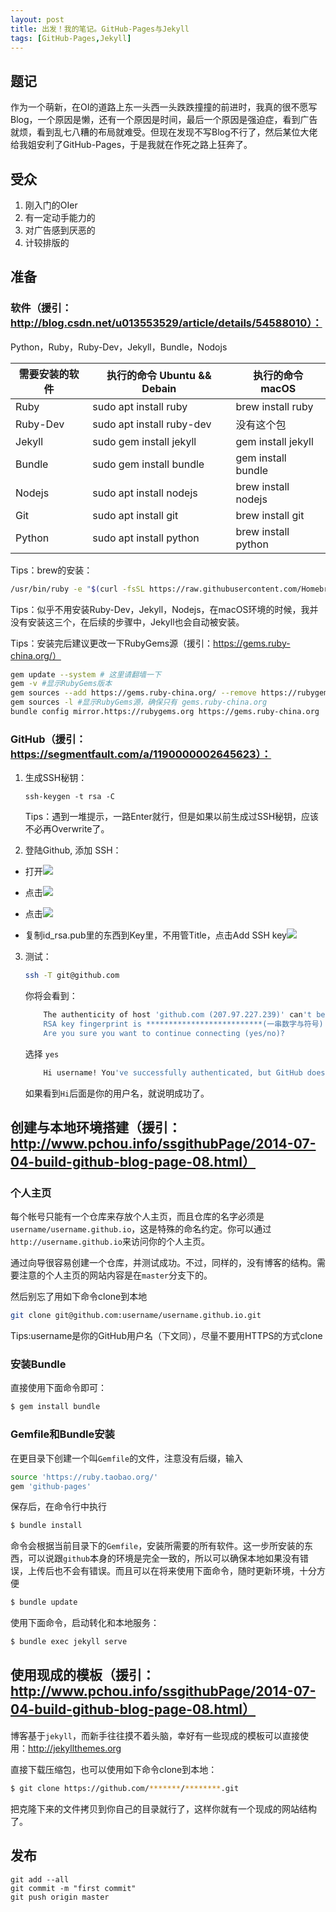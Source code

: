 ```yaml
---
layout: post
title: 出发！我的笔记。GitHub-Pages与Jekyll
tags: [GitHub-Pages,Jekyll]
---
```


## 题记

作为一个萌新，在OI的道路上东一头西一头跌跌撞撞的前进时，我真的很不愿写Blog，一个原因是懒，还有一个原因是时间，最后一个原因是强迫症，看到广告就烦，看到乱七八糟的布局就难受。但现在发现不写Blog不行了，然后某位大佬给我姐安利了GitHub-Pages，于是我就在作死之路上狂奔了。

## 受众

1. 刚入门的OIer
2. 有一定动手能力的
3. 对广告感到厌恶的
4. 计较排版的

## 准备

### 软件（援引：http://blog.csdn.net/u013553529/article/details/54588010）：

Python，Ruby，Ruby-Dev，Jekyll，Bundle，Nodojs

| 需要安装的软件 | 执行的命令 Ubuntu && Debain | 执行的命令 macOS    |
| -------------- | --------------------------- | ------------------- |
| Ruby           | sudo apt install ruby       | brew install ruby   |
| Ruby-Dev       | sudo apt install ruby-dev   | 没有这个包          |
| Jekyll         | sudo gem install jekyll     | gem install jekyll  |
| Bundle         | sudo gem install bundle     | gem install bundle  |
| Nodejs         | sudo apt install nodejs     | brew install nodejs |
| Git            | sudo apt install git        | brew install git    |
| Python         | sudo apt install python     | brew install python |

Tips：brew的安装：

```bash
/usr/bin/ruby -e "$(curl -fsSL https://raw.githubusercontent.com/Homebrew/install/master/install)"
```

Tips：似乎不用安装Ruby-Dev，Jekyll，Nodejs，在macOS环境的时候，我并没有安装这三个，在后续的步骤中，Jekyll也会自动被安装。

Tips：安装完后建议更改一下RubyGems源（援引：https://gems.ruby-china.org/）

```bash
gem update --system # 这里请翻墙一下
gem -v #显示RubyGems版本
gem sources --add https://gems.ruby-china.org/ --remove https://rubygems.org/
gem sources -l #显示RubyGems源，确保只有 gems.ruby-china.org
bundle config mirror.https://rubygems.org https://gems.ruby-china.org
```

### GitHub（援引：https://segmentfault.com/a/1190000002645623）：
1. 生成SSH秘钥：

   ```
   ssh-keygen -t rsa -C
   ```

   Tips：遇到一堆提示，一路Enter就行，但是如果以前生成过SSH秘钥，应该不必再Overwrite了。

2. 登陆Github, 添加 SSH：

* 打开![](http://wx1.sinaimg.cn/mw690/005ueW33ly1fofoitala3j305q08f0ss.jpg)

* 点击![](http://wx1.sinaimg.cn/mw690/005ueW33ly1fofoj336zdj306d0duaa7.jpg)

* 点击![](http://wx3.sinaimg.cn/mw690/005ueW33ly1fofomxvgewj30lb01nweb.jpg)

* 复制id_rsa.pub里的东西到Key里，不用管Title，点击Add SSH key![](http://wx4.sinaimg.cn/small/005ueW33ly1fofoqcfrkaj30lj0cf74h.jpg)

3. 测试：

   ```bash
   ssh -T git@github.com
   ```

   你将会看到：

   ```bash
       The authenticity of host 'github.com (207.97.227.239)' can't be established.
       RSA key fingerprint is **************************(一串数字与符号)
       Are you sure you want to continue connecting (yes/no)?
   ```

   选择 `yes`                        

   ```bash
       Hi username! You've successfully authenticated, but GitHub does not provide shell access.
   ```

   如果看到`Hi`后面是你的用户名，就说明成功了。

## 创建与本地环境搭建（援引：http://www.pchou.info/ssgithubPage/2014-07-04-build-github-blog-page-08.html）

### 个人主页

每个帐号只能有一个仓库来存放个人主页，而且仓库的名字必须是`username/username.github.io`，这是特殊的命名约定。你可以通过`http://username.github.io`来访问你的个人主页。

通过向导很容易创建一个仓库，并测试成功。不过，同样的，没有博客的结构。需要注意的个人主页的网站内容是在`master`分支下的。

然后别忘了用如下命令clone到本地

```bash
git clone git@github.com:username/username.github.io.git
```

Tips:username是你的GitHub用户名（下文同），尽量不要用HTTPS的方式clone

### 安装Bundle

直接使用下面命令即可：

```bash
$ gem install bundle
```

### Gemfile和Bundle安装

在更目录下创建一个叫`Gemfile`的文件，注意没有后缀，输入

```bash
source 'https://ruby.taobao.org/'
gem 'github-pages'
```

保存后，在命令行中执行

```bash
$ bundle install
```

命令会根据当前目录下的`Gemfile`，安装所需要的所有软件。这一步所安装的东西，可以说跟`github`本身的环境是完全一致的，所以可以确保本地如果没有错误，上传后也不会有错误。而且可以在将来使用下面命令，随时更新环境，十分方便

```bash
$ bundle update
```

使用下面命令，启动转化和本地服务：

```bash
$ bundle exec jekyll serve
```

## 使用现成的模板（援引：http://www.pchou.info/ssgithubPage/2014-07-04-build-github-blog-page-08.html）

博客基于`jekyll`，而新手往往摸不着头脑，幸好有一些现成的模板可以直接使用：http://jekyllthemes.org

直接下载压缩包，也可以使用如下命令clone到本地：

```bash
$ git clone https://github.com/*******/********.git
```

把克隆下来的文件拷贝到你自己的目录就行了，这样你就有一个现成的网站结构了。

## 发布

```
git add --all
git commit -m "first commit"
git push origin master
```

